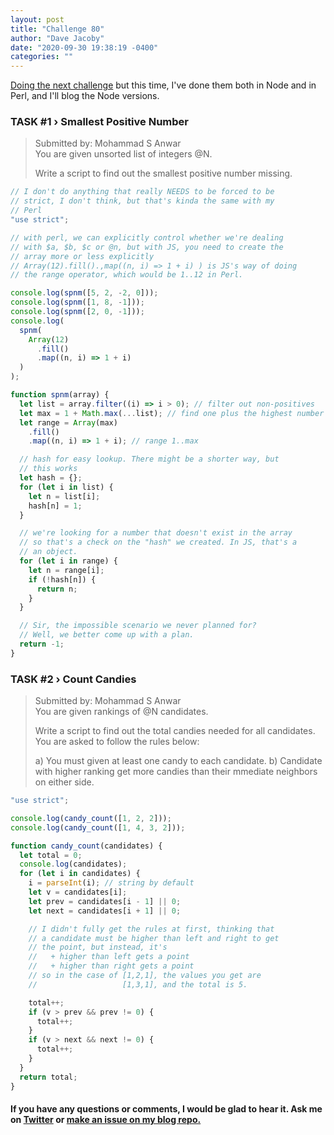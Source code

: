 ```yaml
---
layout: post
title: "Challenge 80"
author: "Dave Jacoby"
date: "2020-09-30 19:38:19 -0400"
categories: ""
---
```


[Doing the next challenge](https://perlweeklychallenge.org/blog/perl-weekly-challenge-080/) but this time, I've done them both in Node and in Perl, and I'll blog the Node versions.

### TASK #1 › Smallest Positive Number

> Submitted by: Mohammad S Anwar  
> You are given unsorted list of integers @N.
>
> Write a script to find out the smallest positive number missing.

```javascript
// I don't do anything that really NEEDS to be forced to be
// strict, I don't think, but that's kinda the same with my
// Perl
"use strict";

// with perl, we can explicitly control whether we're dealing
// with $a, $b, $c or @n, but with JS, you need to create the
// array more or less explicitly
// Array(12).fill().,map((n, i) => 1 + i) ) is JS's way of doing
// the range operator, which would be 1..12 in Perl.

console.log(spnm([5, 2, -2, 0]));
console.log(spnm([1, 8, -1]));
console.log(spnm([2, 0, -1]));
console.log(
  spnm(
    Array(12)
      .fill()
      .map((n, i) => 1 + i)
  )
);

function spnm(array) {
  let list = array.filter((i) => i > 0); // filter out non-positives
  let max = 1 + Math.max(...list); // find one plus the highest number
  let range = Array(max)
    .fill()
    .map((n, i) => 1 + i); // range 1..max

  // hash for easy lookup. There might be a shorter way, but
  // this works
  let hash = {};
  for (let i in list) {
    let n = list[i];
    hash[n] = 1;
  }

  // we're looking for a number that doesn't exist in the array
  // so that's a check on the "hash" we created. In JS, that's a
  // an object.
  for (let i in range) {
    let n = range[i];
    if (!hash[n]) {
      return n;
    }
  }

  // Sir, the impossible scenario we never planned for?
  // Well, we better come up with a plan.
  return -1;
}
```

### TASK #2 › Count Candies

> Submitted by: Mohammad S Anwar  
> You are given rankings of @N candidates.
>
> Write a script to find out the total candies needed for all candidates. You are asked to follow the rules below:
>
> a) You must given at least one candy to each candidate.
> b) Candidate with higher ranking get more candies than their mmediate neighbors on either side.

```javascript
"use strict";

console.log(candy_count([1, 2, 2]));
console.log(candy_count([1, 4, 3, 2]));

function candy_count(candidates) {
  let total = 0;
  console.log(candidates);
  for (let i in candidates) {
    i = parseInt(i); // string by default
    let v = candidates[i];
    let prev = candidates[i - 1] || 0;
    let next = candidates[i + 1] || 0;

    // I didn't fully get the rules at first, thinking that
    // a candidate must be higher than left and right to get
    // the point, but instead, it's 
    //   + higher than left gets a point
    //   + higher than right gets a point
    // so in the case of [1,2,1], the values you get are
    //                   [1,3,1], and the total is 5.

    total++;
    if (v > prev && prev != 0) {
      total++;
    }
    if (v > next && next != 0) {
      total++;
    }
  }
  return total;
}
```

#### If you have any questions or comments, I would be glad to hear it. Ask me on [Twitter](https://twitter.com/jacobydave) or [make an issue on my blog repo.](https://github.com/jacoby/jacoby.github.io)
